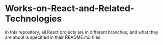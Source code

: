 # Works-on-React-and-Related-Technologies

In this repository, all React projects are in different branches, and what they are about is specified in their README.md files.
